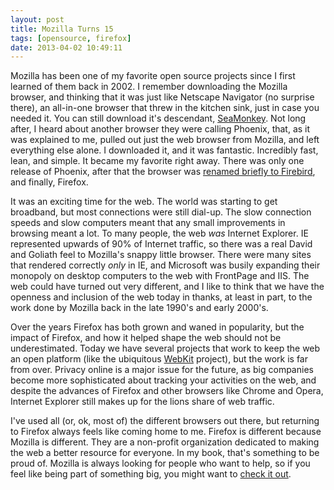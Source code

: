 ```yaml
---
layout: post
title: Mozilla Turns 15
tags: [opensource, firefox]
date: 2013-04-02 10:49:11
---
```


Mozilla has been one of my favorite open source projects since I first learned of them back in 2002. I remember downloading the Mozilla browser, and thinking that it was just like Netscape Navigator (no surprise there), an all-in-one browser that threw in the kitchen sink, just in case you needed it. You can still download it's descendant, [SeaMonkey](http://www.seamonkey-project.org/). Not long after, I heard about another browser they were calling Phoenix, that, as it was explained to me, pulled out just the web browser from Mozilla, and left everything else alone. I downloaded it, and it was fantastic. Incredibly fast, lean, and simple. It became my favorite right away. There was only one release of Phoenix, after that the browser was [renamed briefly to Firebird](http://en.wikipedia.org/wiki/History_of_Mozilla_Firefox), and finally, Firefox. 

It was an exciting time for the web. The world was starting to get broadband, but most connections were still dial-up. The slow connection speeds and slow computers meant that any small improvements in browsing meant a lot. To many people, the web *was* Internet Explorer. IE represented upwards of 90% of Internet traffic, so there was a real David and Goliath feel to Mozilla's snappy little browser. There were many sites that rendered correctly *only* in IE, and Microsoft was busily expanding their monopoly on desktop computers to the web with FrontPage and IIS. The web could have turned out very different, and I like to think that we have the openness and inclusion of the web today in thanks, at least in part, to the work done by Mozilla back in the late 1990's and early 2000's. 

Over the years Firefox has both grown and waned in popularity, but the impact of Firefox, and how it helped shape the web should not be underestimated. Today we have several projects that work to keep the web an open platform (like the ubiquitous [WebKit](https://www.webkit.org/) project), but the work is far from over. Privacy online is a major issue for the future, as big companies become more sophisticated about tracking your activities on the web, and despite the advances of Firefox and other browsers like Chrome and Opera, Internet Explorer still makes up for the lions share of web traffic. 

I've used all (or, ok, most of) the different browsers out there, but returning to Firefox always feels like coming home to me. Firefox is different because Mozilla is different. They are a non-profit organization dedicated to making the web a better resource for everyone. In my book, that's something to be proud of. Mozilla is always looking for people who want to help, so if you feel like being part of something big, you might want to [check it out](http://www.mozilla.org/en-US/contribute/).

